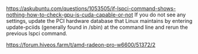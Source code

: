 


https://askubuntu.com/questions/1053505/if-lspci-command-shows-nothing-how-to-check-gpu-is-cuda-capable-or-not
If you do not see any settings, update the PCI hardware database that Linux maintains by entering update-pciids (generally found in /sbin) at the command line and rerun the previous lspci command.

https://forum.hiveos.farm/t/amd-radeon-pro-w6600/51372/2